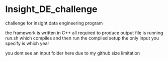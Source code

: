 # Insight_DE_challenge
challenge for insight data engineering program

the framework is written in C++
all required to produce output file is running run.sh
which compiles and then run the compiled setup
the only input you specify is which year


you dont see an input folder here due to my github size limitation

